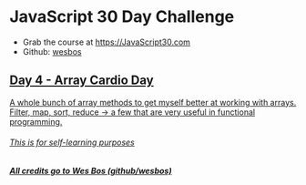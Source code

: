 # JavaScript 30 Day Challenge
- Grab the course at <a href="https://JavaScript30.com">https://JavaScript30.com</a>
- Github: <a href="https://github.com/wesbos">wesbos</aa>


## Day 4 - Array Cardio Day

A whole bunch of array methods to get myself better at working with arrays. Filter, map, sort, reduce -> a few that are very useful in functional programming. 

###### This is for self-learning purposes
##### All credits go to Wes Bos (github/wesbos)